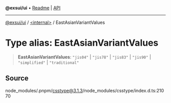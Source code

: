 **@exsui/ui** • [Readme](../../README.md) \| [API](../../globals.md)

***

[@exsui/ui](../../README.md) / [\<internal\>](../README.md) / EastAsianVariantValues

# Type alias: EastAsianVariantValues

> **EastAsianVariantValues**: `"jis04"` \| `"jis78"` \| `"jis83"` \| `"jis90"` \| `"simplified"` \| `"traditional"`

## Source

node\_modules/.pnpm/csstype@3.1.3/node\_modules/csstype/index.d.ts:21070
